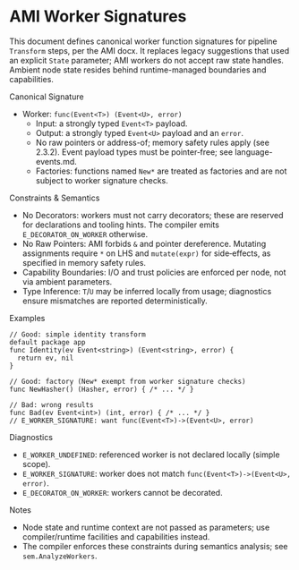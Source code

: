 # AMI Worker Signatures

This document defines canonical worker function signatures for pipeline `Transform` steps, per the AMI docx. It replaces
legacy suggestions that used an explicit `State` parameter; AMI workers do not accept raw state handles. Ambient node
state resides behind runtime-managed boundaries and capabilities.

Canonical Signature

- Worker: `func(Event<T>) (Event<U>, error)`
  - Input: a strongly typed `Event<T>` payload.
  - Output: a strongly typed `Event<U>` payload and an `error`.
  - No raw pointers or address-of; memory safety rules apply (see 2.3.2). Event payload types must be pointer‑free;
    see
    language-events.md.
  - Factories: functions named `New*` are treated as factories and are not subject to worker signature checks.

Constraints & Semantics

- No Decorators: workers must not carry decorators; these are reserved for declarations and tooling hints. The compiler
emits `E_DECORATOR_ON_WORKER` otherwise.
- No Raw Pointers: AMI forbids `&` and pointer dereference. Mutating assignments require `*` on LHS and `mutate(expr)`
for side‑effects, as specified in memory safety rules.
- Capability Boundaries: I/O and trust policies are enforced per node, not via ambient parameters.
- Type Inference: `T`/`U` may be inferred locally from usage; diagnostics ensure mismatches are reported
deterministically.

Examples

```
// Good: simple identity transform
default package app
func Identity(ev Event<string>) (Event<string>, error) {
  return ev, nil
}

// Good: factory (New* exempt from worker signature checks)
func NewHasher() (Hasher, error) { /* ... */ }

// Bad: wrong results
func Bad(ev Event<int>) (int, error) { /* ... */ }
// E_WORKER_SIGNATURE: want func(Event<T>)->(Event<U>, error)
```

Diagnostics

- `E_WORKER_UNDEFINED`: referenced worker is not declared locally (simple scope).
- `E_WORKER_SIGNATURE`: worker does not match `func(Event<T>)->(Event<U>, error)`.
- `E_DECORATOR_ON_WORKER`: workers cannot be decorated.

Notes

- Node state and runtime context are not passed as parameters; use compiler/runtime facilities and capabilities instead.
- The compiler enforces these constraints during semantics analysis; see `sem.AnalyzeWorkers`.
